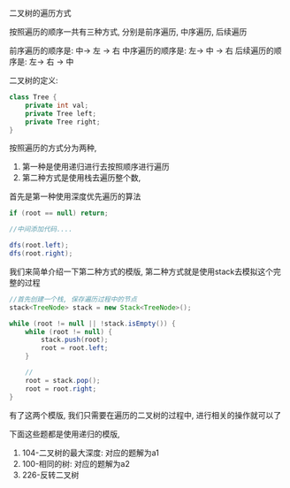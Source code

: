 二叉树的遍历方式

按照遍历的顺序一共有三种方式, 分别是前序遍历, 中序遍历, 后续遍历

前序遍历的顺序是: 中-> 左 -> 右
中序遍历的顺序是: 左-> 中 -> 右
后续遍历的顺序是: 左-> 右 -> 中

二叉树的定义:
```java
class Tree {
    private int val;
    private Tree left;
    private Tree right;
}
```

按照遍历的方式分为两种, 
1. 第一种是使用递归进行去按照顺序进行遍历
2. 第二种方式是使用栈去遍历整个数,

首先是第一种使用深度优先遍历的算法
```java
if (root == null) return;

//中间添加代码....

dfs(root.left);
dfs(root.right);
```


我们来简单介绍一下第二种方式的模版, 第二种方式就是使用stack去模拟这个完整的过程
```java
//首先创建一个栈, 保存遍历过程中的节点
stack<TreeNode> stack = new Stack<TreeNode>();

while (root != null || !stack.isEmpty()) {
    while (root != null) {
        stack.push(root);
        root = root.left;
    }

    //
    root = stack.pop();
    root = root.right;
}
```


有了这两个模版, 我们只需要在遍历的二叉树的过程中, 进行相关的操作就可以了

下面这些题都是使用递归的模版, 
1. 104-二叉树的最大深度: 对应的题解为a1
2. 100-相同的树: 对应的题解为a2
3. 226-反转二叉树

